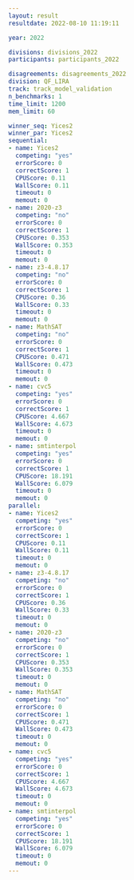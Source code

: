 ```yaml
---
layout: result
resultdate: 2022-08-10 11:19:11

year: 2022

divisions: divisions_2022
participants: participants_2022

disagreements: disagreements_2022
division: QF_LIRA
track: track_model_validation
n_benchmarks: 1
time_limit: 1200
mem_limit: 60

winner_seq: Yices2
winner_par: Yices2
sequential:
- name: Yices2
  competing: "yes"
  errorScore: 0
  correctScore: 1
  CPUScore: 0.11
  WallScore: 0.11
  timeout: 0
  memout: 0
- name: 2020-z3
  competing: "no"
  errorScore: 0
  correctScore: 1
  CPUScore: 0.353
  WallScore: 0.353
  timeout: 0
  memout: 0
- name: z3-4.8.17
  competing: "no"
  errorScore: 0
  correctScore: 1
  CPUScore: 0.36
  WallScore: 0.33
  timeout: 0
  memout: 0
- name: MathSAT
  competing: "no"
  errorScore: 0
  correctScore: 1
  CPUScore: 0.471
  WallScore: 0.473
  timeout: 0
  memout: 0
- name: cvc5
  competing: "yes"
  errorScore: 0
  correctScore: 1
  CPUScore: 4.667
  WallScore: 4.673
  timeout: 0
  memout: 0
- name: smtinterpol
  competing: "yes"
  errorScore: 0
  correctScore: 1
  CPUScore: 18.191
  WallScore: 6.079
  timeout: 0
  memout: 0
parallel:
- name: Yices2
  competing: "yes"
  errorScore: 0
  correctScore: 1
  CPUScore: 0.11
  WallScore: 0.11
  timeout: 0
  memout: 0
- name: z3-4.8.17
  competing: "no"
  errorScore: 0
  correctScore: 1
  CPUScore: 0.36
  WallScore: 0.33
  timeout: 0
  memout: 0
- name: 2020-z3
  competing: "no"
  errorScore: 0
  correctScore: 1
  CPUScore: 0.353
  WallScore: 0.353
  timeout: 0
  memout: 0
- name: MathSAT
  competing: "no"
  errorScore: 0
  correctScore: 1
  CPUScore: 0.471
  WallScore: 0.473
  timeout: 0
  memout: 0
- name: cvc5
  competing: "yes"
  errorScore: 0
  correctScore: 1
  CPUScore: 4.667
  WallScore: 4.673
  timeout: 0
  memout: 0
- name: smtinterpol
  competing: "yes"
  errorScore: 0
  correctScore: 1
  CPUScore: 18.191
  WallScore: 6.079
  timeout: 0
  memout: 0
---
```

